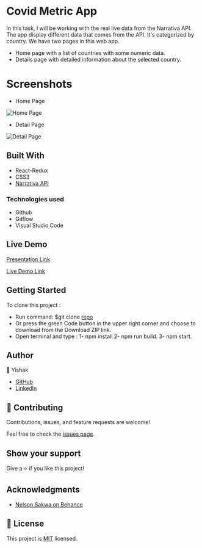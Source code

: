 # Covid Metric App
 In this task, I will be working with the real live data from the Narrativa API. The app display different data that comes from the API. It's categorized by country. We have two pages in this web app.

   - Home page with a list of countries with some numeric data.
   - Details page with detailed information about the selected country.

# Screenshots

- Home Page

![Home Page](https://user-images.githubusercontent.com/59416136/147358172-7d4151d1-27ef-4dea-b3d8-ffee038bb87e.png)

- Detail Page

![Detail Page](https://user-images.githubusercontent.com/59416136/147358119-df9eefd1-3210-4c9f-a487-10cfd4136a6d.png)


## Built With
- React-Redux
- CSS3
- [Narrativa API](https://covid19tracking.narrativa.com/index_en.html)

### Technologies used
- Github
- Gitflow
- Visual Studio Code

## Live Demo

[Presentation Link](https://www.loom.com/share/2d58892a807a4546abb84f59329c79fe)

[Live Demo Link](https://wonderful-newton-eacb6a.netlify.app/)

## Getting Started

 To clone this project :
* Run command: $git clone [repo](https://github.com/Wes-Isaac/metrics-app.git)
* Or press the green Code button in the upper right corner and choose to download from the Download ZIP link.
* Open terminal and type : 1-  npm install
                           2-  npm run build.
                           3-  npm start. 
## Author

:man:  Yishak

- [GitHub](https://github.com/Wes-Isaac)
- [LinkedIn](https://www.linkedin.com/in/yishak-wesego-b404851a7/)

## 🤝 Contributing

Contributions, issues, and feature requests are welcome!

Feel free to check the [issues page](https://github.com/Wes-Isaac/metrics-app/issues/new).

## Show your support

Give a ⭐️ if you like this project!

## Acknowledgments

- [Nelson Sakwa on Behance](https://www.behance.net/sakwadesignstudio)

## 📝 License

This project is [MIT](./MIT.md) licensed.

